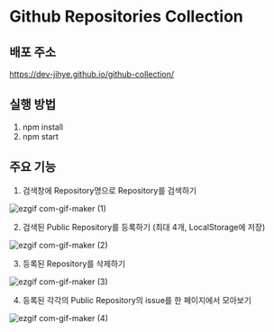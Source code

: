 # Github Repositories Collection


## 배포 주소

https://dev-jihye.github.io/github-collection/


## 실행 방법

1. npm install
2. npm start



## 주요 기능

1. 검색창에 Repository명으로 Repository를 검색하기

![ezgif com-gif-maker (1)](https://user-images.githubusercontent.com/59763645/162633335-fffc2880-325e-4528-98b0-a17ace651e47.gif)

2. 검색된 Public Repository를 등록하기 (최대 4개, LocalStorage에 저장)

![ezgif com-gif-maker (2)](https://user-images.githubusercontent.com/59763645/162633644-4d9ef4b1-ddaf-43f0-b3d7-0873bee2c85a.gif)

3. 등록된 Repository를 삭제하기

![ezgif com-gif-maker (3)](https://user-images.githubusercontent.com/59763645/162633794-bf0c6666-ccbf-4ed3-bea8-bd789def7f39.gif)


4. 등록된 각각의 Public Repository의 issue를 한 페이지에서 모아보기

![ezgif com-gif-maker (4)](https://user-images.githubusercontent.com/59763645/162634362-8b6e0b88-3273-4dd7-99fa-fc0f0ffa2efe.gif)



